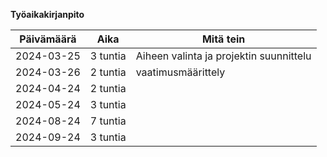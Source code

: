 **Työaikakirjanpito**

| Päivämäärä | Aika    | Mitä tein               |
|------------|---------|-------------------------|
| 2024-03-25 | 3 tuntia| Aiheen valinta ja projektin suunnittelu    |
| 2024-03-26 | 2 tuntia| vaatimusmäärittely      |
| 2024-04-24 | 2 tuntia|       |
| 2024-05-24 | 3 tuntia|       |
| 2024-08-24 | 7 tuntia|       |
| 2024-09-24 | 3 tuntia|
